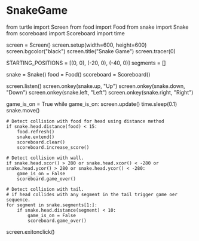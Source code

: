 # SnakeGame
from turtle import Screen
from food import Food
from snake import Snake
from scoreboard import Scoreboard
import time

screen = Screen()
screen.setup(width=600, height=600)
screen.bgcolor("black")
screen.title("Snake Game")
screen.tracer(0)

STARTING_POSITIONS = [(0, 0), (-20, 0), (-40, 0)]
segments = []

snake = Snake()
food = Food()
scoreboard = Scoreboard()

screen.listen()
screen.onkey(snake.up, "Up")
screen.onkey(snake.down, "Down")
screen.onkey(snake.left, "Left")
screen.onkey(snake.right, "Right")

game_is_on = True
while game_is_on:
    screen.update()
    time.sleep(0.1)
    snake.move()

    # Detect collision with food for head using distance method
    if snake.head.distance(food) < 15:
        food.refresh()
        snake.extend()
        scoreboard.clear()
        scoreboard.increase_score()

    # Detect collision with wall.
    if snake.head.xcor() > 280 or snake.head.xcor() < -280 or snake.head.ycor() > 280 or snake.head.ycor() < -280:
        game_is_on = False
        scoreboard.game_over()

    # Detect collision with tail.
    # if head collides with any segment in the tail trigger game oer sequence.
    for segment in snake.segments[1:]:
        if snake.head.distance(segment) < 10:
            game_is_on = False
            scoreboard.game_over()

screen.exitonclick()
